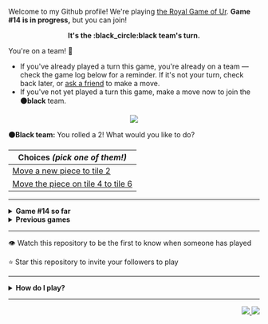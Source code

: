 Welcome to my Github profile!
We're playing
[the Royal Game of Ur](https://en.wikipedia.org/wiki/Royal_Game_of_Ur).
**Game #14 is in progress,** but you can join!

<p align="center">
  <b>It's the
  :black_circle:black
  team's turn.</b>
</p>

You're on a team! :wave:

* If you've already played a turn this game, you're already on a team
  &mdash; check the game log below for a reminder. If it's not your turn,
  check back later, or [ask a
  friend](https://twitter.com/share?text=I'm+playing+The+Royal+Game+of+Ur+on+a+GitHub+profile.+Take+your+turn+at+https://github.com/rossjrw/rossjrw+%23RoyalGameOfUr+%23github) to make a move.
* If you've not yet played a turn this game, make a move now to join the
  **:black_circle:black** team.

<p align="center"><img src="https://raw.githubusercontent.com/rossjrw/rossjrw/play/games/current/board.2209.svg"></p>

  **:black_circle:Black team:**
  You rolled a 2!
What would you like to do?

| Choices *(pick one of them!)* |
| --- |
  | [    Move a new piece to tile 2](https://github.com/rossjrw/rossjrw/issues/new?title=ur-move-2%400-0&amp;body=Press+Submit%21+You+don%27t+need+to+edit+this+text+or+do+anything+else.%0D%0A%0D%0ABe+aware+that+your+move+can+take+a+minute+or+two+to+process.) |
  | [    Move the piece on tile 4 to tile 6](https://github.com/rossjrw/rossjrw/issues/new?title=ur-move-2%404-0&amp;body=Press+Submit%21+You+don%27t+need+to+edit+this+text+or+do+anything+else.%0D%0A%0D%0ABe+aware+that+your+move+can+take+a+minute+or+two+to+process.) |

-----

<details>
<summary><b>Game #14 so far</b></summary>

## Who's on each team?

<table>
    <thead>
      <tr><th colspan=2>Players in this game</th></tr>
    </thead>
    <tbody>
      <tr>
        <td align="right"><b>Black team</b> :black_circle:</td>
        <td>:white_circle: <b> White team</b></td>
      </tr>
      <tr align="center">
        <td><b><a href="https://github.com/Murdeala">@Murdeala</a></b> (23)<br><b><a href="https://github.com/zackfall">@zackfall</a></b> (1)<br><b><a href="https://github.com/Hrushal-Nikhare">@Hrushal-Nikhare</a></b> (1)<br><b><a href="https://github.com/danielawde9">@danielawde9</a></b> (1)<br><b><a href="https://github.com/Arawns1">@Arawns1</a></b> (1)<br><b><a href="https://github.com/werdl">@werdl</a></b> (1)<br><b><a href="https://github.com/BigVeezus">@BigVeezus</a></b> (1)</td>
        <td><b><a href="https://github.com/CostasAK">@CostasAK</a></b> (34)</td>
      </tr>
    </tbody>
  </table>

## What's happened so far?

| Time | Turn | Event | Issue | Board |
| :---: | :---: | :--- | :---: | :---: |
  | 14th Mar 2023 20:48 | **0** | :black_circle: **[@Murdeala](https://github.com/Murdeala)** started a new game | [#2146](https://github.com/rossjrw/rossjrw/issues/2146) | [link](https://raw.githubusercontent.com/rossjrw/rossjrw/c3402c9c043b80fa4ca641774d2d0efbedade589/games/current/board.2146.svg) |
  | 15th Mar 2023 03:42 | **1** | :black_circle: **[@zackfall](https://github.com/zackfall)** moved a black piece onto the board to position 3    | [#2147](https://github.com/rossjrw/rossjrw/issues/2147) | [link](https://raw.githubusercontent.com/rossjrw/rossjrw/779a13750b729c2d4fd0d3cbf4a2482f37ef9281/games/current/board.2147.svg) |
  | 15th Mar 2023 12:56 | **2** | :white_circle: **[@CostasAK](https://github.com/CostasAK)** moved a white piece onto the board to position 4  — claimed a rosette :rosette:  | [#2148](https://github.com/rossjrw/rossjrw/issues/2148) | [link](https://raw.githubusercontent.com/rossjrw/rossjrw/1d7dd2f95a5d06c57ad931672bb3797fc3259346/games/current/board.2148.svg) |
  | 15th Mar 2023 12:57 | **3** | :white_circle: **[@CostasAK](https://github.com/CostasAK)** moved a white piece onto the board to position 2    | [#2149](https://github.com/rossjrw/rossjrw/issues/2149) | [link](https://raw.githubusercontent.com/rossjrw/rossjrw/41d739fe50b8b6ee3d48c696a350782128852145/games/current/board.2149.svg) |
  | 15th Mar 2023 13:53 | **4** | :black_circle: **[@Murdeala](https://github.com/Murdeala)** moved a black piece onto the board to position 2    | [#2150](https://github.com/rossjrw/rossjrw/issues/2150) |  |
  | 15th Mar 2023 16:31 | **5** | :white_circle: **[@CostasAK](https://github.com/CostasAK)** moved a white piece onto the board to position 3    | [#2151](https://github.com/rossjrw/rossjrw/issues/2151) | [link](https://raw.githubusercontent.com/rossjrw/rossjrw/e0ee8c908afc5d0df67a76ef54801f47ce08c144/games/current/board.2151.svg) |
  | 15th Mar 2023 16:31 | **6** | :black_circle:  The black team rolled a 0 and their turn was automatically passed | [#2151](https://github.com/rossjrw/rossjrw/issues/2151) | [link](https://raw.githubusercontent.com/rossjrw/rossjrw/af89aa084782634823177e68efafb1ee8c79a26a/games/current/board.2151.svg) |
  | 15th Mar 2023 16:32 | **7** | :white_circle: **[@CostasAK](https://github.com/CostasAK)** moved a white piece onto the board to position 1    | [#2152](https://github.com/rossjrw/rossjrw/issues/2152) | [link](https://raw.githubusercontent.com/rossjrw/rossjrw/5112feee71287bc358636191ad2d744130715f64/games/current/board.2152.svg) |
  | 16th Mar 2023 13:51 | **8** | :black_circle: **[@Murdeala](https://github.com/Murdeala)** moved a black piece from position 2 to position 5    | [#2153](https://github.com/rossjrw/rossjrw/issues/2153) |  |
  | 17th Mar 2023 10:25 | **9** | :white_circle: **[@CostasAK](https://github.com/CostasAK)** moved a white piece from position 4 to position 5 — captured a black piece :crossed_swords:   | [#2154](https://github.com/rossjrw/rossjrw/issues/2154) | [link](https://raw.githubusercontent.com/rossjrw/rossjrw/05bf59d50e1264207a471eac54694049ced31d16/games/current/board.2154.svg) |
  | 17th Mar 2023 10:25 | **10** | :black_circle:  The black team rolled a 0 and their turn was automatically passed | [#2154](https://github.com/rossjrw/rossjrw/issues/2154) | [link](https://raw.githubusercontent.com/rossjrw/rossjrw/7da57a210504272586aa94c6e6ea9c974dbf5a4b/games/current/board.2154.svg) |
  | 17th Mar 2023 10:26 | **11** | :white_circle: **[@CostasAK](https://github.com/CostasAK)** moved a white piece from position 2 to position 4  — claimed a rosette :rosette:  | [#2155](https://github.com/rossjrw/rossjrw/issues/2155) | [link](https://raw.githubusercontent.com/rossjrw/rossjrw/d396e2587aef8f3c611f7740f9f27fd233b7dbca/games/current/board.2155.svg) |
  | 17th Mar 2023 10:27 | **12** | :white_circle: **[@CostasAK](https://github.com/CostasAK)** moved a white piece from position 5 to position 7    | [#2156](https://github.com/rossjrw/rossjrw/issues/2156) | [link](https://raw.githubusercontent.com/rossjrw/rossjrw/15698d11943cb8b930601a3fa3d361ed460581ec/games/current/board.2156.svg) |
  | 17th Mar 2023 12:39 | **13** | :black_circle: **[@Murdeala](https://github.com/Murdeala)** moved a black piece from position 3 to position 4  — claimed a rosette :rosette:  | [#2157](https://github.com/rossjrw/rossjrw/issues/2157) | [link](https://raw.githubusercontent.com/rossjrw/rossjrw/86094c0b82bd03365af6db280f75d35718e0e136/games/current/board.2157.svg) |
  | 18th Mar 2023 13:51 | **14** | :black_circle: **[@Murdeala](https://github.com/Murdeala)** moved a black piece from position 4 to position 6    | [#2158](https://github.com/rossjrw/rossjrw/issues/2158) |  |
  | 20th Mar 2023 12:03 | **15** | :white_circle: **[@CostasAK](https://github.com/CostasAK)** moved a white piece from position 3 to position 6 — captured a black piece :crossed_swords:   | [#2160](https://github.com/rossjrw/rossjrw/issues/2160) | [link](https://raw.githubusercontent.com/rossjrw/rossjrw/ebd5463d363395ccacc0a4837201232eec4909af/games/current/board.2160.svg) |
  | 20th Mar 2023 12:03 | **16** | :black_circle:  The black team rolled a 0 and their turn was automatically passed | [#2160](https://github.com/rossjrw/rossjrw/issues/2160) | [link](https://raw.githubusercontent.com/rossjrw/rossjrw/97dc19642843cbd9ddb921b7bd37924437e2b827/games/current/board.2160.svg) |
  | 20th Mar 2023 12:06 | **17** | :white_circle: **[@CostasAK](https://github.com/CostasAK)** moved a white piece from position 6 to position 9    | [#2161](https://github.com/rossjrw/rossjrw/issues/2161) | [link](https://raw.githubusercontent.com/rossjrw/rossjrw/27e55f29f30415b74b48efc089d8b4b97224e26f/games/current/board.2161.svg) |
  | 20th Mar 2023 13:37 | **18** | :black_circle: **[@Murdeala](https://github.com/Murdeala)** moved a black piece onto the board to position 1    | [#2162](https://github.com/rossjrw/rossjrw/issues/2162) | [link](https://raw.githubusercontent.com/rossjrw/rossjrw/2b1c528772f6eb41e3589c80ea22086ffef8c77b/games/current/board.2162.svg) |
  | 20th Mar 2023 15:37 | **19** | :white_circle: **[@CostasAK](https://github.com/CostasAK)** moved a white piece from position 7 to position 10    | [#2163](https://github.com/rossjrw/rossjrw/issues/2163) | [link](https://raw.githubusercontent.com/rossjrw/rossjrw/f14c184c7bd4c222edd8a00301dc7ec1671ab854/games/current/board.2163.svg) |
  | 21st Mar 2023 00:53 | **20** | :black_circle: **[@Murdeala](https://github.com/Murdeala)** moved a black piece from position 1 to position 2    | [#2164](https://github.com/rossjrw/rossjrw/issues/2164) | [link](https://raw.githubusercontent.com/rossjrw/rossjrw/ba8791b00ede812c0531721c728c11d2836b6c1d/games/current/board.2164.svg) |
  | 21st Mar 2023 09:02 | **21** | :white_circle: **[@CostasAK](https://github.com/CostasAK)** moved a white piece from position 9 to position 12    | [#2165](https://github.com/rossjrw/rossjrw/issues/2165) |  |
  | 22nd Mar 2023 13:12 | **22** | :black_circle: **[@Hrushal-Nikhare](https://github.com/Hrushal-Nikhare)** moved a black piece from position 2 to position 4  — claimed a rosette :rosette:  | [#2166](https://github.com/rossjrw/rossjrw/issues/2166) | [link](https://raw.githubusercontent.com/rossjrw/rossjrw/81bf698a19c7a03fb3cc2570bfd89d5d9ddaf425/games/current/board.2166.svg) |
  | 22nd Mar 2023 13:12 | **23** | :black_circle:  The black team rolled a 0 and their turn was automatically passed | [#2166](https://github.com/rossjrw/rossjrw/issues/2166) | [link](https://raw.githubusercontent.com/rossjrw/rossjrw/84501a509067a12c988d5f1c1fa44c04a108b3e4/games/current/board.2166.svg) |
  | 22nd Mar 2023 13:39 | **24** | :white_circle: **[@CostasAK](https://github.com/CostasAK)** moved a white piece from position 12 to position 14  — claimed a rosette :rosette:  | [#2167](https://github.com/rossjrw/rossjrw/issues/2167) | [link](https://raw.githubusercontent.com/rossjrw/rossjrw/8b83cf9afc87686f4de7f1104326e17ea16a6af4/games/current/board.2167.svg) |
  | 22nd Mar 2023 13:39 | **25** | :white_circle: **[@CostasAK](https://github.com/CostasAK)** moved a white piece from position 10 to position 11    | [#2168](https://github.com/rossjrw/rossjrw/issues/2168) | [link](https://raw.githubusercontent.com/rossjrw/rossjrw/300da2fc609a622b4ddf65b044be1c2073d55d3a/games/current/board.2168.svg) |
  | 23rd Mar 2023 02:26 | **26** | :black_circle: **[@Murdeala](https://github.com/Murdeala)** moved a black piece onto the board to position 2    | [#2169](https://github.com/rossjrw/rossjrw/issues/2169) | [link](https://raw.githubusercontent.com/rossjrw/rossjrw/525955c7b0f52a04eee268f1dbc5b460c541e90a/games/current/board.2169.svg) |
  | 23rd Mar 2023 05:20 | **27** | :white_circle: **[@CostasAK](https://github.com/CostasAK)** moved a white piece onto the board to position 3    | [#2170](https://github.com/rossjrw/rossjrw/issues/2170) | [link](https://raw.githubusercontent.com/rossjrw/rossjrw/aa7adf88250e394cb2bdfb4b30e45eed08827ddf/games/current/board.2170.svg) |
  | 24th Mar 2023 19:08 | **28** | :black_circle: **[@danielawde9](https://github.com/danielawde9)** moved a black piece from position 4 to position 6    | [#2171](https://github.com/rossjrw/rossjrw/issues/2171) | [link](https://raw.githubusercontent.com/rossjrw/rossjrw/e187986e2eac0925217e9d8a23fc7a6d1a4e6d05/games/current/board.2171.svg) |
  | 24th Mar 2023 19:35 | **29** | :white_circle: **[@CostasAK](https://github.com/CostasAK)** moved a white piece from position 11 to position 12    | [#2172](https://github.com/rossjrw/rossjrw/issues/2172) | [link](https://raw.githubusercontent.com/rossjrw/rossjrw/e5eb10241be5cab93eed0ad7e1bb08a67e0e56c3/games/current/board.2172.svg) |
  | 25th Mar 2023 13:58 | **30** | :black_circle: **[@Murdeala](https://github.com/Murdeala)** moved a black piece onto the board to position 3    | [#2173](https://github.com/rossjrw/rossjrw/issues/2173) | [link](https://raw.githubusercontent.com/rossjrw/rossjrw/88fb920253dfa035c165b0a1b73224792e0b1618/games/current/board.2173.svg) |
  | 25th Mar 2023 14:29 | **31** | :white_circle: **[@CostasAK](https://github.com/CostasAK)** moved a white piece from position 4 to position 6 — captured a black piece :crossed_swords:   | [#2174](https://github.com/rossjrw/rossjrw/issues/2174) | [link](https://raw.githubusercontent.com/rossjrw/rossjrw/558d570a7372f3a1803b6a460da40eb0b8bef81f/games/current/board.2174.svg) |
  | 26th Mar 2023 13:04 | **32** | :black_circle: **[@Murdeala](https://github.com/Murdeala)** moved a black piece from position 3 to position 6 — captured a white piece :crossed_swords:   | [#2175](https://github.com/rossjrw/rossjrw/issues/2175) | [link](https://raw.githubusercontent.com/rossjrw/rossjrw/c463ee131c370d89d7915b5e15146cbd7e716792/games/current/board.2175.svg) |
  | 26th Mar 2023 13:06 | **33** | :white_circle: **[@CostasAK](https://github.com/CostasAK)** moved a white piece from position 3 to position 4  — claimed a rosette :rosette:  | [#2176](https://github.com/rossjrw/rossjrw/issues/2176) | [link](https://raw.githubusercontent.com/rossjrw/rossjrw/91846c0777410fefa60904bc52dbbf967598415c/games/current/board.2176.svg) |
  | 26th Mar 2023 13:06 | **34** | :white_circle: **[@CostasAK](https://github.com/CostasAK)** moved a white piece from position 12 to position 13    | [#2177](https://github.com/rossjrw/rossjrw/issues/2177) | [link](https://raw.githubusercontent.com/rossjrw/rossjrw/00f2b6c47412a01965fab8a56a51c280aa65a60a/games/current/board.2177.svg) |
  | 27th Mar 2023 14:47 | **35** | :black_circle: **[@Murdeala](https://github.com/Murdeala)** moved a black piece from position 2 to position 4  — claimed a rosette :rosette:  | [#2178](https://github.com/rossjrw/rossjrw/issues/2178) | [link](https://raw.githubusercontent.com/rossjrw/rossjrw/4b9052f1fb05f5607c84abc10f3d8c9fe4df36f5/games/current/board.2178.svg) |
  | 28th Mar 2023 16:10 | **36** | :black_circle: **[@Murdeala](https://github.com/Murdeala)** moved a black piece onto the board to position 3    | [#2179](https://github.com/rossjrw/rossjrw/issues/2179) | [link](https://raw.githubusercontent.com/rossjrw/rossjrw/2d9988cd4007ce95375532fc5623d982b8005395/games/current/board.2179.svg) |
  | 28th Mar 2023 16:48 | **37** | :white_circle: **[@CostasAK](https://github.com/CostasAK)** moved a white piece from position 4 to position 6 — captured a black piece :crossed_swords:   | [#2180](https://github.com/rossjrw/rossjrw/issues/2180) | [link](https://raw.githubusercontent.com/rossjrw/rossjrw/645fa0504f394e0c611c75ecde2a69bba3b2f22a/games/current/board.2180.svg) |
  | 29th Mar 2023 00:20 | **38** | :black_circle: **[@Murdeala](https://github.com/Murdeala)** moved a black piece from position 4 to position 6 — captured a white piece :crossed_swords:   | [#2181](https://github.com/rossjrw/rossjrw/issues/2181) | [link](https://raw.githubusercontent.com/rossjrw/rossjrw/8efc25874a7e30d388477bf29d5cff7daf35c2ef/games/current/board.2181.svg) |
  | 29th Mar 2023 08:50 | **39** | :white_circle: **[@CostasAK](https://github.com/CostasAK)** moved a white piece from position 1 to position 4  — claimed a rosette :rosette:  | [#2182](https://github.com/rossjrw/rossjrw/issues/2182) | [link](https://raw.githubusercontent.com/rossjrw/rossjrw/f3b374dd19dd975d8d0244a656088fe66db39f75/games/current/board.2182.svg) |
  | 29th Mar 2023 08:51 | **40** | :white_circle: **[@CostasAK](https://github.com/CostasAK)** moved a white piece onto the board to position 3    | [#2183](https://github.com/rossjrw/rossjrw/issues/2183) | [link](https://raw.githubusercontent.com/rossjrw/rossjrw/02deb838513c039f8164acd452b9a22546d3291b/games/current/board.2183.svg) |
  | 29th Mar 2023 20:44 | **41** | :black_circle: **[@Murdeala](https://github.com/Murdeala)** moved a black piece from position 3 to position 4  — claimed a rosette :rosette:  | [#2184](https://github.com/rossjrw/rossjrw/issues/2184) |  |
  | 30th Mar 2023 14:54 | **42** | :black_circle: **[@Murdeala](https://github.com/Murdeala)** moved a black piece from position 4 to position 5    | [#2185](https://github.com/rossjrw/rossjrw/issues/2185) | [link](https://raw.githubusercontent.com/rossjrw/rossjrw/09ab729d23943427fa8f3936b95488dbaa888bb7/games/current/board.2185.svg) |
  | 30th Mar 2023 14:54 | **43** | :white_circle:  The white team rolled a 0 and their turn was automatically passed | [#2185](https://github.com/rossjrw/rossjrw/issues/2185) | [link](https://raw.githubusercontent.com/rossjrw/rossjrw/636b5d5c0811f10785277bd8f6db88101cb7e9a2/games/current/board.2185.svg) |
  | 31st Mar 2023 13:15 | **44** | :black_circle: **[@Murdeala](https://github.com/Murdeala)** moved a black piece from position 5 to position 8  — claimed a rosette :rosette:  | [#2186](https://github.com/rossjrw/rossjrw/issues/2186) | [link](https://raw.githubusercontent.com/rossjrw/rossjrw/bea9ed48735890ea390b643ea0ba4a2b9a62731b/games/current/board.2186.svg) |
  | 1st Apr 2023 13:11 | **45** | :black_circle: **[@Murdeala](https://github.com/Murdeala)** moved a black piece from position 8 to position 9    | [#2187](https://github.com/rossjrw/rossjrw/issues/2187) | [link](https://raw.githubusercontent.com/rossjrw/rossjrw/34380a663b7451d4f84a633af9eaf52c21f98b34/games/current/board.2187.svg) |
  | 1st Apr 2023 13:55 | **46** | :white_circle: **[@CostasAK](https://github.com/CostasAK)** moved a white piece from position 4 to position 6 — captured a black piece :crossed_swords:   | [#2188](https://github.com/rossjrw/rossjrw/issues/2188) | [link](https://raw.githubusercontent.com/rossjrw/rossjrw/26186989e443f46019cf6022371d3f0f6384305d/games/current/board.2188.svg) |
  | 1st Apr 2023 21:24 | **47** | :black_circle: **[@Arawns1](https://github.com/Arawns1)** moved a black piece from position 9 to position 10    | [#2189](https://github.com/rossjrw/rossjrw/issues/2189) | [link](https://raw.githubusercontent.com/rossjrw/rossjrw/435a73580230a0e15e977071f7dc502c9b01fb91/games/current/board.2189.svg) |
  | 1st Apr 2023 21:52 | **48** | :white_circle: **[@CostasAK](https://github.com/CostasAK)** moved a white piece from position 6 to position 8  — claimed a rosette :rosette:  | [#2190](https://github.com/rossjrw/rossjrw/issues/2190) | [link](https://raw.githubusercontent.com/rossjrw/rossjrw/1dafc06143b8f7dda15d12fe4c13035fa4d48cae/games/current/board.2190.svg) |
  | 1st Apr 2023 22:06 | **49** | :white_circle: **[@CostasAK](https://github.com/CostasAK)** moved a white piece from position 8 to position 10 — captured a black piece :crossed_swords:   | [#2191](https://github.com/rossjrw/rossjrw/issues/2191) | [link](https://raw.githubusercontent.com/rossjrw/rossjrw/4ea8353c35cbee5db54703d4382b0064d9645447/games/current/board.2191.svg) |
  | 2nd Apr 2023 14:06 | **50** | :black_circle: **[@Murdeala](https://github.com/Murdeala)** moved a black piece onto the board to position 3    | [#2192](https://github.com/rossjrw/rossjrw/issues/2192) | [link](https://raw.githubusercontent.com/rossjrw/rossjrw/7a7bb353af8a548f881552d26659bec8d45f43dc/games/current/board.2192.svg) |
  | 2nd Apr 2023 16:19 | **51** | :white_circle: **[@CostasAK](https://github.com/CostasAK)** moved a white piece from position 3 to position 4  — claimed a rosette :rosette:  | [#2193](https://github.com/rossjrw/rossjrw/issues/2193) | [link](https://raw.githubusercontent.com/rossjrw/rossjrw/552ce3861cf2fa8759845cd5d003a3cfd51be115/games/current/board.2193.svg) |
  | 2nd Apr 2023 16:20 | **52** | :white_circle: **[@CostasAK](https://github.com/CostasAK)** ascended a white piece from position 14 :rocket:    | [#2194](https://github.com/rossjrw/rossjrw/issues/2194) | [link](https://raw.githubusercontent.com/rossjrw/rossjrw/54cb2b440be5052deabce412fa8cb8b8edc691c3/games/current/board.2194.svg) |
  | 3rd Apr 2023 07:19 | **53** | :black_circle: **[@werdl](https://github.com/werdl)** moved a black piece from position 3 to position 5    | [#2195](https://github.com/rossjrw/rossjrw/issues/2195) | [link](https://raw.githubusercontent.com/rossjrw/rossjrw/d1745257007540585eccca1c4b5b81597f46ac3f/games/current/board.2195.svg) |
  | 3rd Apr 2023 07:40 | **54** | :white_circle: **[@CostasAK](https://github.com/CostasAK)** moved a white piece from position 10 to position 14  — claimed a rosette :rosette:  | [#2196](https://github.com/rossjrw/rossjrw/issues/2196) |  |
  | 3rd Apr 2023 07:41 | **55** | :white_circle: **[@CostasAK](https://github.com/CostasAK)** moved a white piece from position 4 to position 5 — captured a black piece :crossed_swords:   | [#2197](https://github.com/rossjrw/rossjrw/issues/2197) | [link](https://raw.githubusercontent.com/rossjrw/rossjrw/cac43c7362ec3d16e22c66c8c6a6e7adefb8fd38/games/current/board.2197.svg) |
  | 3rd Apr 2023 07:41 | **56** | :black_circle:  The black team rolled a 0 and their turn was automatically passed | [#2197](https://github.com/rossjrw/rossjrw/issues/2197) | [link](https://raw.githubusercontent.com/rossjrw/rossjrw/2accfb498a445b0ae0a37ff1889940f0e3d7763a/games/current/board.2197.svg) |
  | 3rd Apr 2023 07:42 | **57** | :white_circle: **[@CostasAK](https://github.com/CostasAK)** ascended a white piece from position 13 :rocket:    | [#2198](https://github.com/rossjrw/rossjrw/issues/2198) | [link](https://raw.githubusercontent.com/rossjrw/rossjrw/9bb9b7facd56ff52bf8d80ec853b3c21cc9421e0/games/current/board.2198.svg) |
  | 3rd Apr 2023 13:24 | **58** | :black_circle: **[@Murdeala](https://github.com/Murdeala)** moved a black piece onto the board to position 2    | [#2199](https://github.com/rossjrw/rossjrw/issues/2199) | [link](https://raw.githubusercontent.com/rossjrw/rossjrw/4226883509e89639ea1057ea8e4731f9f290a024/games/current/board.2199.svg) |
  | 3rd Apr 2023 13:25 | **59** | :white_circle: **[@CostasAK](https://github.com/CostasAK)** moved a white piece from position 5 to position 7    | [#2200](https://github.com/rossjrw/rossjrw/issues/2200) |  |
  | 4th Apr 2023 19:01 | **60** | :black_circle: **[@Murdeala](https://github.com/Murdeala)** moved a black piece from position 2 to position 5    | [#2201](https://github.com/rossjrw/rossjrw/issues/2201) | [link](https://raw.githubusercontent.com/rossjrw/rossjrw/ecf9b8c7843fdadd6a8772d78848a036e4f4a801/games/current/board.2201.svg) |
  | 4th Apr 2023 19:01 | **61** | :white_circle:  The white team rolled a 0 and their turn was automatically passed | [#2201](https://github.com/rossjrw/rossjrw/issues/2201) | [link](https://raw.githubusercontent.com/rossjrw/rossjrw/47902f883f57555c8756a70778f24b12d6382798/games/current/board.2201.svg) |
  | 4th Apr 2023 21:53 | **62** | :black_circle: **[@BigVeezus](https://github.com/BigVeezus)** moved a black piece from position 5 to position 8  — claimed a rosette :rosette:  | [#2202](https://github.com/rossjrw/rossjrw/issues/2202) | [link](https://raw.githubusercontent.com/rossjrw/rossjrw/c016c58dec2399828eaeb0146557b2e3daadb323/games/current/board.2202.svg) |
  | 5th Apr 2023 00:17 | **63** | :black_circle: **[@Murdeala](https://github.com/Murdeala)** moved a black piece from position 8 to position 9    | [#2203](https://github.com/rossjrw/rossjrw/issues/2203) |  |
  | 5th Apr 2023 08:08 | **64** | :white_circle: **[@CostasAK](https://github.com/CostasAK)** moved a white piece from position 7 to position 9 — captured a black piece :crossed_swords:   | [#2204](https://github.com/rossjrw/rossjrw/issues/2204) | [link](https://raw.githubusercontent.com/rossjrw/rossjrw/b18333aed0e50ee8d89df2966ddc2b326439a812/games/current/board.2204.svg) |
  | 5th Apr 2023 08:08 | **65** | :black_circle:  The black team rolled a 0 and their turn was automatically passed | [#2204](https://github.com/rossjrw/rossjrw/issues/2204) | [link](https://raw.githubusercontent.com/rossjrw/rossjrw/54d9105d76e47f15c3903b8b5f81594d760bf4ce/games/current/board.2204.svg) |
  | 5th Apr 2023 08:09 | **66** | :white_circle: **[@CostasAK](https://github.com/CostasAK)** moved a white piece onto the board to position 4  — claimed a rosette :rosette:  | [#2205](https://github.com/rossjrw/rossjrw/issues/2205) | [link](https://raw.githubusercontent.com/rossjrw/rossjrw/61ed3601e2b5bdd016963ac9da04ffff0091f5b5/games/current/board.2205.svg) |
  | 5th Apr 2023 08:09 | **67** | :white_circle: **[@CostasAK](https://github.com/CostasAK)** ascended a white piece from position 14 :rocket:    | [#2206](https://github.com/rossjrw/rossjrw/issues/2206) | [link](https://raw.githubusercontent.com/rossjrw/rossjrw/dec3e5301f1a29893379fb853f7b463bdae983cb/games/current/board.2206.svg) |
  | 5th Apr 2023 17:58 | **68** | :black_circle: **[@Murdeala](https://github.com/Murdeala)** moved a black piece onto the board to position 1    | [#2207](https://github.com/rossjrw/rossjrw/issues/2207) | [link](https://raw.githubusercontent.com/rossjrw/rossjrw/a81e64211f45374de96171ec37e6020c9bbc1121/games/current/board.2207.svg) |
  | 5th Apr 2023 18:01 | **69** | :white_circle: **[@CostasAK](https://github.com/CostasAK)** moved a white piece from position 9 to position 11    | [#2208](https://github.com/rossjrw/rossjrw/issues/2208) | [link](https://raw.githubusercontent.com/rossjrw/rossjrw/bd451ccdf42494feff779686be4657612b94b071/games/current/board.2208.svg) |
  | 6th Apr 2023 12:46 | **70** | :black_circle: **[@Murdeala](https://github.com/Murdeala)** moved a black piece from position 1 to position 4  — claimed a rosette :rosette:  | [#2209](https://github.com/rossjrw/rossjrw/issues/2209) |  |

</details>

<details>
<summary><b>Previous games</b></summary>

## Previous games

1. A game was started on 30th Jul 2020 by **[@rossjrw](https://github.com/rossjrw)** and ended on 4th Dec 2020. 
   * The :white_circle:white team won. 
   * 64 players played 166 moves across 4 months and 5 days. 
   * The :black_circle:black team captured 9 white pieces and claimed 12 rosettes. 
   * The :white_circle:white team captured 10 black pieces and claimed 18 rosettes. 
   * The MVP of the winning team was **[@1ethanhansen](https://github.com/1ethanhansen)**, who played 48 moves. 
   * The winning move was made by **[@qbtl](https://github.com/qbtl)** ([#269](https://github.com/rossjrw/rossjrw/issues/269)).
1. A game was started on 4th Dec 2020 by **[@1ethanhansen](https://github.com/1ethanhansen)** and ended on 11th Jan 2021. 
   * The :black_circle:black team won. 
   * 27 players played 145 moves across 1 month and 1 week. 
   * The :black_circle:black team captured 7 white pieces and claimed 16 rosettes. 
   * The :white_circle:white team captured 6 black pieces and claimed 14 rosettes. 
   * The MVP of the winning team was **[@shpatrickguo](https://github.com/shpatrickguo)**, who played 26 moves. 
   * The winning move was made by **[@shpatrickguo](https://github.com/shpatrickguo)** ([#424](https://github.com/rossjrw/rossjrw/issues/424)).
1. A game was started on 11th Jan 2021 by **[@BaptisteMartinet](https://github.com/BaptisteMartinet)** and ended on 11th Feb 2021. 
   * The :white_circle:white team won. 
   * 17 players played 118 moves across 1 month and 12 hours. 
   * The :black_circle:black team captured 2 white pieces and claimed 11 rosettes. 
   * The :white_circle:white team captured 8 black pieces and claimed 14 rosettes. 
   * The MVP of the winning team was **[@1ethanhansen](https://github.com/1ethanhansen)**, who played 45 moves. 
   * The winning move was made by **[@1ethanhansen](https://github.com/1ethanhansen)** ([#535](https://github.com/rossjrw/rossjrw/issues/535)).
1. A game was started on 11th Feb 2021 by **[@1ethanhansen](https://github.com/1ethanhansen)** and ended on 5th Mar 2021. 
   * The :white_circle:white team won. 
   * 17 players played 175 moves across 3 weeks and 22 hours. 
   * The :black_circle:black team captured 12 white pieces and claimed 17 rosettes. 
   * The :white_circle:white team captured 13 black pieces and claimed 18 rosettes. 
   * The MVP of the winning team was **[@1ethanhansen](https://github.com/1ethanhansen)**, who played 48 moves. 
   * The winning move was made by **[@1ethanhansen](https://github.com/1ethanhansen)** ([#702](https://github.com/rossjrw/rossjrw/issues/702)).
1. A game was started on 6th Mar 2021 by **[@shpatrickguo](https://github.com/shpatrickguo)** and ended on 10th May 2021. 
   * The :black_circle:black team won. 
   * 42 players played 162 moves across 2 months and 4 days. 
   * The :black_circle:black team captured 12 white pieces and claimed 17 rosettes. 
   * The :white_circle:white team captured 9 black pieces and claimed 19 rosettes. 
   * The MVP of the winning team was **[@shpatrickguo](https://github.com/shpatrickguo)**, who played 22 moves. 
   * The winning move was made by **[@crxssed7](https://github.com/crxssed7)** ([#864](https://github.com/rossjrw/rossjrw/issues/864)).
1. A game was started on 10th May 2021 by **[@HAUDRAUFHAUN](https://github.com/HAUDRAUFHAUN)** and ended on 17th Jul 2021. 
   * The :white_circle:white team won. 
   * 34 players played 167 moves across 2 months and 6 days. 
   * The :black_circle:black team captured 7 white pieces and claimed 14 rosettes. 
   * The :white_circle:white team captured 10 black pieces and claimed 18 rosettes. 
   * The MVP of the winning team was **[@1ethanhansen](https://github.com/1ethanhansen)**, who played 31 moves. 
   * The winning move was made by **[@1ethanhansen](https://github.com/1ethanhansen)** ([#1024](https://github.com/rossjrw/rossjrw/issues/1024)).
1. A game was started on 17th Jul 2021 by **[@1ethanhansen](https://github.com/1ethanhansen)** and ended on 19th Oct 2021. 
   * The :black_circle:black team won. 
   * 48 players played 153 moves across 3 months and 3 days. 
   * The :black_circle:black team captured 6 white pieces and claimed 17 rosettes. 
   * The :white_circle:white team captured 6 black pieces and claimed 15 rosettes. 
   * The MVP of the winning team was **[@PkmnQ](https://github.com/PkmnQ)**, who played 13 moves. 
   * The winning move was made by **[@OmKakatkar](https://github.com/OmKakatkar)** ([#1175](https://github.com/rossjrw/rossjrw/issues/1175)).
1. A game was started on 19th Oct 2021 by **[@OmKakatkar](https://github.com/OmKakatkar)** and ended on 29th Oct 2021. 
   * The :white_circle:white team won. 
   * 13 players played 135 moves across 1 week and 3 days. 
   * The :black_circle:black team captured 5 white pieces and claimed 13 rosettes. 
   * The :white_circle:white team captured 6 black pieces and claimed 15 rosettes. 
   * The MVP of the winning team was **[@Timemaster111](https://github.com/Timemaster111)**, who played 46 moves. 
   * The winning move was made by **[@Timemaster111](https://github.com/Timemaster111)** ([#1342](https://github.com/rossjrw/rossjrw/issues/1342)).
1. A game was started on 29th Oct 2021 by **[@jbmagination](https://github.com/jbmagination)** and ended on 15th May 2022. 
   * The :white_circle:white team won. 
   * 80 players played 187 moves across 6 months and 2 weeks. 
   * The :black_circle:black team captured 11 white pieces and claimed 17 rosettes. 
   * The :white_circle:white team captured 13 black pieces and claimed 19 rosettes. 
   * The MVP of the winning team was **[@nirakon](https://github.com/nirakon)**, who played 18 moves. 
   * The winning move was made by **[@Madflows](https://github.com/Madflows)** ([#1534](https://github.com/rossjrw/rossjrw/issues/1534)).
1. A game was started on 15th May 2022 by **[@VikashPR](https://github.com/VikashPR)** and ended on 29th Dec 2022. 
   * The :white_circle:white team won. 
   * 109 players played 177 moves across 7 months and 2 weeks. 
   * The :black_circle:black team captured 9 white pieces and claimed 23 rosettes. 
   * The :white_circle:white team captured 11 black pieces and claimed 19 rosettes. 
   * The MVP of the winning team was **[@LAPCoder](https://github.com/LAPCoder)**, who played 11 moves. 
   * The winning move was made by **[@LAPCoder](https://github.com/LAPCoder)** ([#1726](https://github.com/rossjrw/rossjrw/issues/1726)).
1. A game was started on 29th Dec 2022 by **[@CostasAK](https://github.com/CostasAK)** and ended on 30th Dec 2022. 
   * The :black_circle:black team won. 
   * 4 players played 121 moves across 19 hours and 41 minutes. 
   * The :black_circle:black team captured 6 white pieces and claimed 14 rosettes. 
   * The :white_circle:white team captured 4 black pieces and claimed 15 rosettes. 
   * The MVP of the winning team was **[@CostasAK](https://github.com/CostasAK)**, who played 59 moves. 
   * The winning move was made by **[@CostasAK](https://github.com/CostasAK)** ([#1844](https://github.com/rossjrw/rossjrw/issues/1844)).
1. A game was started on 30th Dec 2022 by **[@TejaTadepalli](https://github.com/TejaTadepalli)** and ended on 27th Jan 2023. 
   * The :white_circle:white team won. 
   * 17 players played 158 moves across 4 weeks and 1 hour. 
   * The :black_circle:black team captured 9 white pieces and claimed 18 rosettes. 
   * The :white_circle:white team captured 12 black pieces and claimed 18 rosettes. 
   * The MVP of the winning team was **[@TejaTadepalli](https://github.com/TejaTadepalli)**, who played 59 moves. 
   * The winning move was made by **[@TejaTadepalli](https://github.com/TejaTadepalli)** ([#1994](https://github.com/rossjrw/rossjrw/issues/1994)).
1. A game was started on 27th Jan 2023 by **[@TejaTadepalli](https://github.com/TejaTadepalli)** and ended on 14th Mar 2023. 
   * The :white_circle:white team won. 
   * 20 players played 153 moves across 1 month and 2 weeks. 
   * The :black_circle:black team captured 6 white pieces and claimed 17 rosettes. 
   * The :white_circle:white team captured 6 black pieces and claimed 16 rosettes. 
   * The MVP of the winning team was **[@TejaTadepalli](https://github.com/TejaTadepalli)**, who played 65 moves. 
   * The winning move was made by **[@TejaTadepalli](https://github.com/TejaTadepalli)** ([#2145](https://github.com/rossjrw/rossjrw/issues/2145)).

</details>

-----

:eye: Watch this repository to be the first to know when someone has played

:star: Star this repository to invite your followers to play

-----

<details>
<summary><b>How do I play?</b></summary>

## Rules of the game

It's the **:white_circle:white** team versus the **:black_circle:black**
team.

The first team to **:rocket:ascend** all 7 of their pieces **:crown:wins**.
Your goal is to achieve that, and to block the other team from doing the
same.

_(Learn more about the rules of the Royal Game of Ur at
[RoyalUr.net/learn](https://royalur.net/learn/), or watch [Tom Scott play
against Irving Finkel](https://www.youtube.com/watch?v=WZskjLq040I) in
2017.)_

### Movement

Each turn starts by rolling 4 binary dice, which results in a number from 0
to 4. The current team gets to move one of their pieces by that many tiles.

All 14 pieces start on position 0 (the space just before tile 1).

### :rocket:Ascension

Moving a piece onto position 15 (the imaginary space after tile 14) causes
that piece to leave the board forever. This is **:rocket:ascension**, and
is the goal of the game &mdash; the first team to ascend all 7 of their
pieces wins.

### :crossed_swords:Capturing

You will move your pieces along the tiles from tile 1 to tile 14.

The tiles on your side of the board (tiles 1 through 4, 13, and 14) are
safe &mdash; only your pieces can be there. However, the tiles in the
middle (tiles 5 through 12) are unsafe &mdash; your opponent's pieces can
also be here. If one team's piece lands on the same tile as another team's
piece, the piece that was landed on is **:crossed_swords:captured**! It
goes all the way back to position 0.

### :rosette:Rosettes

If a piece lands on a **:rosette:rosette** (tiles 4, 8, and 14), that team
gets to immediately take another turn.

A piece that is on the rosette on tile 8 *cannot be
**:crossed_swords:captured***. A piece trying to capture it will simply
bounce off onto tile 9.

## How to play

Playing Ur on my GitHub profile is easy. The dice have already been rolled
for you &mdash; all you have to do is decide what to do with them. Anyone
with a GitHub account can play.

Anyone can join either team at any time, but once you're in a team, you're
locked into it until the game ends. You won't be able to play a move when
it's the other team's turn.

The list of links below the board image shows each possible move. Clicking
one of those will take you to a page where you can create an issue in this
repository, where all you have to do is click submit to play your move.

It will take a moment for Github Actions to acknowledge your move, but once
it does, you'll see it react with the 'eyes' emoji (:eyes:). A few seconds
later it will react with the 'rocket' emoji (:rocket:) to let you know that
your move was successful, then leave a comment explaining what happened,
and it'll also make a commit to record your move.

_(If you don't see any of that, then something went wrong. Ping me in your
issue by typing `cc @rossjrw`, and I'll take a look.)_

Note that if your team has no possible moves &mdash; for example by rolling a 0
&mdash; your turn will be automatically skipped. The event log will let you
know if this has happened.

## Behind the scenes

Check out the [`source` branch of this repository](https://github.com/rossjrw/rossjrw/tree/source) for the source
code and a little commentary on the inspiration behind this project.

### Contributing

I welcome bug reports, feature suggestions and pull requests! Just make
sure you ping me in your issue or PR by adding `cc @rossjrw`, as I don't receive notifications for new issues in this repository
(for hopefully obvious reasons).

</details>

-----

<p align="right">
  <a href="https://github.com/rossjrw/rossjrw/actions?query=workflow:build">
    <img src="https://github.com/rossjrw/rossjrw/workflows/build/badge.svg?branch=source"/>
  </a>
  <a href="https://github.com/rossjrw/rossjrw/actions?query=workflow:play">
    <img src="https://github.com/rossjrw/rossjrw/workflows/play/badge.svg?branch=play"/>
  </a>
</p>
